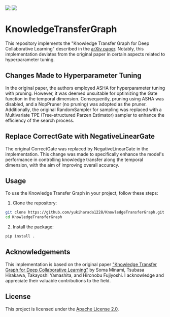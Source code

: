 <p style="display: inline">
  <img src="https://img.shields.io/badge/-Python-F2C63C.svg?logo=python&style=for-the-badge">
  <img src="https://img.shields.io/badge/-Pytorch-11b3d3.svg?logo=pytorch&style=for-the-badge">
  <!-- <img src="https://img.shields.io/badge/-Docker-eb7739.svg?logo=docker&style=for-the-badge"> -->
</p>

# KnowledgeTransferGraph

This repository implements the "Knowledge Transfer Graph for Deep Collaborative Learning" described in the [arXiv paper](https://arxiv.org/abs/1909.04286). Notably, this implementation deviates from the original paper in certain aspects related to hyperparameter tuning.

## Changes Made to Hyperparameter Tuning

In the original paper, the authors employed ASHA for hyperparameter tuning with pruning. However, it was deemed unsuitable for optimizing the Gate function in the temporal dimension. Consequently, pruning using ASHA was disabled, and a NopPruner (no pruning) was adopted as the pruner.
Additionally, the original RandomSampler for sampling was replaced with a Multivariate TPE (Tree-structured Parzen Estimator) sampler to enhance the efficiency of the search process.

## Replace CorrectGate with NegativeLinearGate
The original CorrectGate was replaced by NegativeLinearGate in the implementation. This change was made to specifically enhance the model's performance in controlling knowledge transfer along the temporal dimension, with the aim of improving overall accuracy.

## Usage
To use the Knowledge Transfer Graph in your project, follow these steps:
1. Clone the repository:
```bash
git clone https://github.com/yukiharada1228/KnowledgeTransferGraph.git
cd KnowledgeTransferGraph
```
2. Install the package:
```bash
pip install .
```

## Acknowledgements

This implementation is based on the original paper ["Knowledge Transfer Graph for Deep Collaborative Learning"](https://arxiv.org/abs/1909.04286) by Soma Minami, Tsubasa Hirakawa, Takayoshi Yamashita, and Hironobu Fujiyoshi. I acknowledge and appreciate their valuable contributions to the field.

## License

This project is licensed under the [Apache License 2.0](LICENSE).
